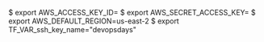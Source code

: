 $ export AWS_ACCESS_KEY_ID=<YOUR ACCESS KEY>
$ export AWS_SECRET_ACCESS_KEY=<YOUR SECRET KEY>
$ export AWS_DEFAULT_REGION=us-east-2
$ export TF_VAR_ssh_key_name="devopsdays"
